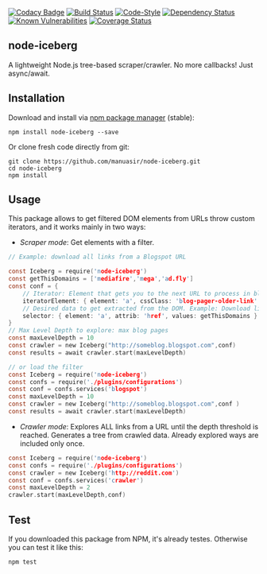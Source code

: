 
[![Codacy Badge](https://api.codacy.com/project/badge/Grade/ac81eec87f874af4a205ce76fdab981c)](https://www.codacy.com/app/manuasir/nodejs-scraper?utm_source=github.com&utm_medium=referral&utm_content=manuasir/nodejs-scraper&utm_campaign=badger)
[![Build Status](https://travis-ci.org/manuasir/nodejs-scraper.svg?branch=master)](https://travis-ci.org/manuasir/nodejs-scraper)
[![Code-Style](https://img.shields.io/badge/code_style-standard-brightgreen.svg)](https://standardjs.com/)
[![Dependency Status](https://gemnasium.com/badges/github.com/manuasir/nodejs-scraper.svg)](https://gemnasium.com/github.com/manuasir/nodejs-scraper)
[![Known Vulnerabilities](https://snyk.io/test/github/manuasir/nodejs-scraper/badge.svg)](https://snyk.io/test/github/manuasir/nodejs-scraper)
[![Coverage Status](https://coveralls.io/repos/github/manuasir/nodejs-scraper/badge.svg?branch=develop)](https://coveralls.io/github/manuasir/nodejs-scraper?branch=develop)

## node-iceberg
A lightweight Node.js tree-based scraper/crawler. No more callbacks! Just async/await.

## Installation

Download and install via [npm package manager](https://www.npmjs.com/package/node-iceberg) (stable):

```
npm install node-iceberg --save
```

Or clone fresh code directly from git:

```
git clone https://github.com/manuasir/node-iceberg.git
cd node-iceberg
npm install
```

## Usage

This package allows to get filtered DOM elements from URLs throw custom iterators, and it works mainly in two ways:

- *Scraper mode*:  Get elements with a filter.

```c
// Example: download all links from a Blogspot URL

const Iceberg = require('node-iceberg')
const getThisDomains = ['mediafire','mega','ad.fly']
const conf = {
	// Iterator: Element that gets you to the next URL to process in blogspot
	iteratorElement: { element: 'a', cssClass: 'blog-pager-older-link' },
	// Desired data to get extracted from the DOM. Example: Download links
	selector: { element: 'a', attrib: 'href', values: getThisDomains }
}
// Max Level Depth to explore: max blog pages
const maxLevelDepth = 10
const crawler = new Iceberg("http://someblog.blogspot.com",conf)
const results = await crawler.start(maxLevelDepth)

// or load the filter
const Iceberg = require('node-iceberg')
const confs = require('./plugins/configurations')
const conf = confs.services('blogspot')
const maxLevelDepth = 10
const crawler = new Iceberg("http://someblog.blogspot.com",conf )
const results = await crawler.start(maxLevelDepth)
```
- *Crawler mode*:  Explores ALL links from a URL until the depth threshold is reached. Generates a tree from crawled data. Already explored ways are included only once.

```c
const Iceberg = require('node-iceberg')
const confs = require('./plugins/configurations')
const crawler = new Iceberg('http://reddit.com')
const conf = confs.services('crawler')
const maxLevelDepth = 2
crawler.start(maxLevelDepth,conf)
```
## Test
If you downloaded this package from NPM, it's already testes.
Otherwise you can test it like this:


```c
npm test
```